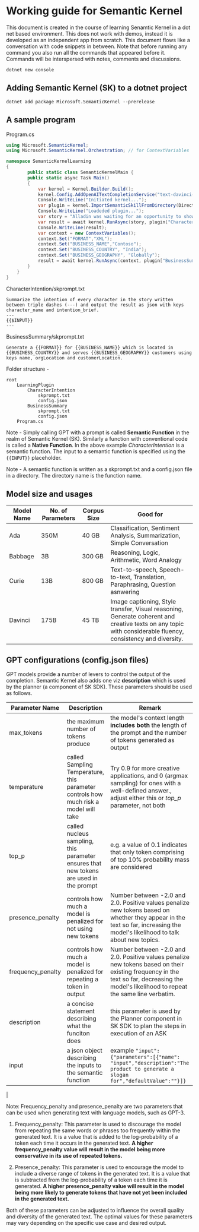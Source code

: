 # Working guide for Semantic Kernel

This document is created in the course of learning Senamtic Kernel in a dot net based environment.
This does not work with demos, instead it is developed as an independent app from scratch.
This document flows like a conversation with code snippets in between. Note that before running any
command you also run all the commands that appeared before it. Commands will be interspersed with notes, comments and discussions.

`dotnet new console`

## Adding Semantic Kernel (SK) to a dotnet project
`dotnet add package Microsoft.SemanticKernel --prerelease`

## A sample program

Program.cs
```C#
using Microsoft.SemanticKernel;
using Microsoft.SemanticKernel.Orchestration; // for ContextVariables

namespace SemanticKernelLearning
{
        public static class SemanticKernelMain {
        public static async Task Main()
        {
            var kernel = Kernel.Builder.Build();
            kernel.Config.AddOpenAITextCompletionService("text-davinci-003", "sk-wpg####HX641M####8eWT3Blbk####8v9ROHna####O8CHUO");
            Console.WriteLine("Initiated kernel...");
            var plugin = kernel.ImportSemanticSkillFromDirectory(Directory.GetCurrentDirectory(),"LearningPlugin");
            Console.WriteLine("Loadeded plugin...");
            var story = "Alladin was waiting for an opportunity to show to the King his prowess with sword and diplomacy. By convincing the King that he's a worthy suitor for the former's daughter he'd be able to make a compelling case while asking for Jasmine's hand in marraige. Jasmine also loved Alladin but was scared to confess her feelings out loud, even to Alladin. So she would surreptiously plead in his favour infront of the King. The old King was worried about the future of his state and his daughter. He was actively seeking matches for his dauther. Meanwhile the evil Vizier Vladimir was plotting to usurp the throne.";
            var result = await kernel.RunAsync(story, plugin["CharacterIntention"]);
            Console.WriteLine(result);
            var context = new ContextVariables();
            context.Set("FORMAT","XML");
            context.Set("BUSINESS_NAME","Contoso");
            context.Set("BUSINESS_COUNTRY", "India");
            context.Set("BUSINESS_GEOGRAPHY", "Globally");
            result = await kernel.RunAsync(context, plugin["BusinessSummary"]);
        }
    }
}
```
CharacterIntention/skprompt.txt
```
Summarize the intention of every character in the story written between triple dashes (---) and output the result as json with keys character_name and intention_brief.
---
{{$INPUT}}
---
```
BusinessSummary/skprompt.txt
```
Generate a {{FORMAT}} for {{BUSINESS_NAME}} which is located in {{BUSINESS_COUNTRY}} and serves {{BUSINESS_GEOGRAPHY}} customers using keys name, orgLocation and customerLocation.
```

Folder structure -

    root
        LearningPlugin
            CharacterIntention
                skprompt.txt
                config.json
            BusinessSummary
                skprompt.txt
                config.json
        Program.cs

Note - Simply calling GPT with a prompt is called **Semantic Function** in the realm of Semantic Kernel (SK). Similarly a function with conventional code is called a **Native Function**. In the above example *CharacterIntention* is a semantic function. The input to a semantic function is specified using the `{{INPUT}}` placeholder.

Note - A semantic function is written as a skprompt.txt and a config.json file in a directory. The directory name is the function name.

## Model size and usages

| Model Name | No. of Parameters | Corpus Size | Good for                                                                                                                                                    |
| ---------- | ----------------- | ----------- | ----------------------------------------------------------------------------------------------------------------------------------------------------------- |
| Ada        | 350M              | 40 GB       | Classification, Sentiment Analysis, Summarization, Simple Conversation                                                                                      |
| Babbage    | 3B                | 300 GB      | Reasoning, Logic, Arithmetic, Word Analogy                                                                                                                  |
| Curie      | 13B               | 800 GB      | Text-to-speech, Speech-to-text, Translation, Paraphrasing, Question asnwering                                                                               |
| Davinci    | 175B              | 45 TB       | Image captioning, Style transfer, Visual reasoning, Generate coherent and creative texts on any topic with considerable fluency, consistency and diversity. |

## GPT configurations (config.json files)

GPT models provide a number of levers to control the output of the completion. Semantic Kernel also adds one viz **description** which is used by the planner (a component of SK SDK). These parameters should be used as follows.

| Parameter Name | Description                                                                            | Remark                                                                                                                                                  |
| -------------- | -------------------------------------------------------------------------------------- | ------------------------------------------------------------------------------------------------------------------------------------------------------- |
| max_tokens     | the maximum number of tokens produce                                                   | the model's context length **includes both** the length of the prompt and the number of tokens generated as output                                      |
| temperature    | called Sampling Temperature, this parameter controls how much risk a model will take   | Try 0.9 for more creative applications, and 0 (argmax sampling) for ones with a well-defined answer., adjust either this or *top_p* parameter, not both |
| top_p          | called nucleus sampling, this parameter ensures that new tokens are used in the prompt | e.g. a value of 0.1 indicates that only token comprising of top 10% probability mass are considered                                                     |
| presence_penalty | controls how much a model is penalized for not using new tokens | Number between -2.0 and 2.0. Positive values penalize new tokens based on whether they appear in the text so far, increasing the model's likelihood to talk about new topics.|
| frequency_penalty | controls how much a model is penalized for repeating a token in output | Number between -2.0 and 2.0. Positive values penalize new tokens based on their existing frequency in the text so far, decreasing the model's likelihood to repeat the same line verbatim. |
| description | a concise statement describing what the funciton does | this parameter is used by the Planner component in SK SDK to plan the steps in execution of an ASK |
| input | a json object describing the inputs to the semantic function | example `"input": {"parameters":[{"name": "input","description":"The product to generate a slogan for","defaultValue":""}]}`
|

Note: Frequency_penalty and presence_penalty are two parameters that can be used when generating text with language models, such as GPT-3.

1. Frequency_penalty: This parameter is used to discourage the model from repeating the same words or phrases too frequently within the generated text. It is a value that is added to the log-probability of a token each time it occurs in the generated text. **A higher frequency_penalty value will result in the model being more conservative in its use of repeated tokens.**

2. Presence_penalty: This parameter is used to encourage the model to include a diverse range of tokens in the generated text. It is a value that is subtracted from the log-probability of a token each time it is generated. **A higher presence_penalty value will result in the model being more likely to generate tokens that have not yet been included in the generated text.**

Both of these parameters can be adjusted to influence the overall quality and diversity of the generated text. The optimal values for these parameters may vary depending on the specific use case and desired output.
